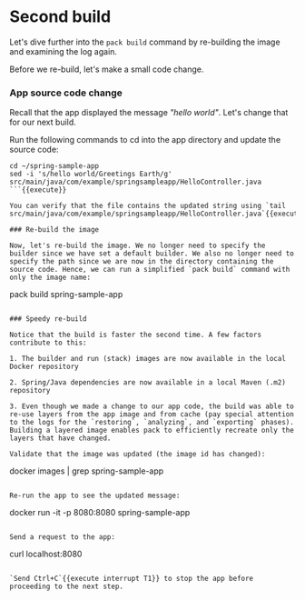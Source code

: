 # Second build

Let's dive further into the `pack build` command by re-building the image and examining the log again.

Before we re-build, let's make a small code change.

### App source code change

Recall that the app displayed the message _"hello world"_. Let's change that for our next build.

Run the following commands to cd into the app directory and update the source code:
```
cd ~/spring-sample-app
sed -i 's/hello world/Greetings Earth/g' src/main/java/com/example/springsampleapp/HelloController.java
```{{execute}}

You can verify that the file contains the updated string using `tail src/main/java/com/example/springsampleapp/HelloController.java`{{execute}}

### Re-build the image

Now, let's re-build the image. We no longer need to specify the builder since we have set a default builder. We also no longer need to specify the path since we are now in the directory containing the source code. Hence, we can run a simplified `pack build` command with only the image name:
```
pack build spring-sample-app
```{{execute}}

### Speedy re-build

Notice that the build is faster the second time. A few factors contribute to this:

1. The builder and run (stack) images are now available in the local Docker repository

2. Spring/Java dependencies are now available in a local Maven (.m2) repository

3. Even though we made a change to our app code, the build was able to re-use layers from the app image and from cache (pay special attention to the logs for the `restoring`, `analyzing`, and `exporting` phases). Building a layered image enables pack to efficiently recreate only the layers that have changed.

Validate that the image was updated (the image id has changed):
```
docker images | grep spring-sample-app
```{{execute}}

Re-run the app to see the updated message:
```
docker run -it -p 8080:8080 spring-sample-app
```{{execute}}

Send a request to the app:
```
curl localhost:8080
```{{execute T2}}

`Send Ctrl+C`{{execute interrupt T1}} to stop the app before proceeding to the next step.

